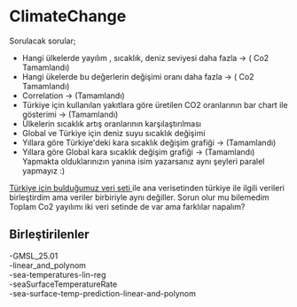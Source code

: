 # ClimateChange

Sorulacak sorular;
- Hangi ülkelerde yayılım , sıcaklık, deniz seviyesi daha fazla -> ( Co2 Tamamlandı)
- Hangi ükelerde bu değerlerin değişimi oranı daha fazla -> ( Co2 Tamamlandı)
- Correlation  -> (Tamamlandı)
- Türkiye için kullanılan yakıtlara göre üretilen CO2 oranlarının bar chart ile gösterimi   -> (Tamamlandı) 
- Ülkelerin sıcaklık artış oranlarının karşılaştırılması
- Global ve Türkiye için deniz suyu sıcaklık değişimi 
- Yıllara göre Türkiye'deki  kara sıcaklık değişim grafiği -> (Tamamlandı)
- Yıllara göre Global kara sıcaklık değişim grafiği -> (Tamamlandı)<br /> 
Yapmakta olduklarınızın yanına isim yazarsanız aynı şeyleri paralel yapmayız :)

[Türkiye için bulduğumuz veri seti ](https://data.tuik.gov.tr/Bulten/Index?p=Sera-Gazi-Emisyon-Istatistikleri-1990-2019-37196) ile ana verisetinden türkiye ile ilgili verileri birleştirdim ama veriler birbiriyle aynı değiller. Sorun olur mu bilemedim
Toplam Co2 yayılımı iki veri setinde de var ama farklılar napalım?


Birleştirilenler
----------------
-GMSL_25.01<br /> 
-linear_and_polynom<br /> 
-sea-temperatures-lin-reg<br /> 
-seaSurfaceTemperatureRate<br /> 
-sea-surface-temp-prediction-linear-and-polynom
